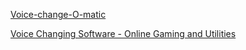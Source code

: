 
[Voice-change-O-matic](https://mdn.github.io/voice-change-o-matic/)

[Voice Changing Software - Online Gaming and Utilities](https://screamingbee.com/morphvox-voice-changer)
